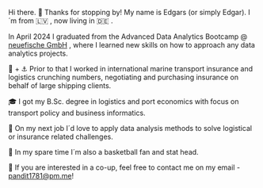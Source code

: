 Hi there. 👋 Thanks for stopping by! My name is Edgars (or simply Edgar). I´m from 🇱🇻 , now living in :de: . 

In April 2024 I graduated from the Advanced Data Analytics Bootcamp @ [neuefische GmbH](https://github.com/neuefische) , where I learned new skills on how to approach any data analytics projects.

:office: + :anchor: Prior to that I worked in international marine transport insurance and logistics crunching numbers, negotiating and purchasing insurance on behalf of large shipping clients.

:mortar_board: I got my B.Sc. degree in logistics and port economics with focus on transport policy and business informatics. 

🌱 On my next job I´d love to apply data analysis methods to solve logistical or insurance related challenges.

:basketball: In my spare time I´m also a basketball fan and stat head. 

🤝 If you are interested in a co-up, feel free to contact me on my email - <pandit1781@pm.me>!

<!--
**pandit1781/pandit1781** is a ✨ _special_ ✨ repository because its `README.md` (this file) appears on your GitHub profile.

Here are some ideas to get you started:

- 🔭 I’m currently working on ...
- 🌱 I’m currently learning ...
- 👯 I’m looking to collaborate on ...
- 🤔 I’m looking for help with ...
- 💬 Ask me about ...
- 📫 How to reach me: ...
- 😄 Pronouns: ...
- ⚡ Fun fact: ...
-->

